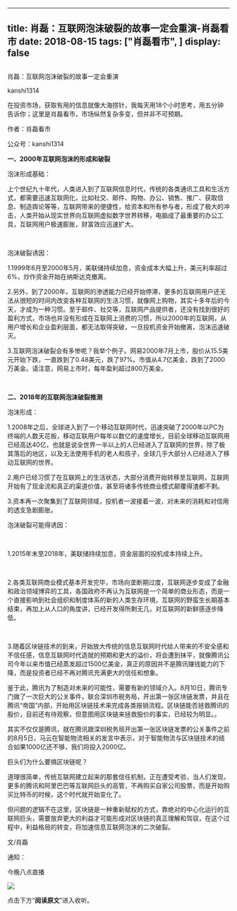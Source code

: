 
---
title:  肖磊：互联网泡沫破裂的故事一定会重演-肖磊看市
date: 2018-08-15
tags: ["肖磊看市", ]
display: false
---


## 



肖磊：互联网泡沫破裂的故事一定会重演




kanshi1314




在投资市场，获取有用的信息就像大海捞针，我每天用18个小时思考，用五分钟告诉你；这里是肖磊看市，市场纵然复杂多变，但并非不可预期。


作者：肖磊看市

公众号：kanshi1314



**一、2000年互联网泡沫的形成和破裂**



泡沫形成基础：



上个世纪九十年代，人类进入到了互联网信息时代，传统的各类通讯工具和生活方式，都需要迅速互联网化，比如社交、邮件、购物、办公、销售、推广、获取信息、制造舆论等等，互联网带来的便捷性，给资本和所有参与者，形成了极大的冲击，人类开始从现实世界向互联网虚拟数字世界转移，电脑成了最重要的办公工具，互联网用户极速膨胀，财富效应迅速扩大。

&nbsp;

泡沫破裂诱因：



1.1999年6月至2000年5月，美联储持续加息，资金成本大幅上升，美元利率超过6%，炒作资金开始在纳斯达克撤离。



2.另外，到了2000年，互联网的渗透能力已经开始停滞，更多的互联网用户还无法从很短的时间内改变各种互联网的生活习惯，就像网上购物，其实十多年后的今天，才成为一种习惯。至于邮件、社交等，互联网产品提供者，还没有找到很好的盈利方式，市场也并没有形成在互联网上消费的习惯，所以2000年的互联网，从用户增长和企业盈利层面，都无法取得突破，一旦投机资金开始撤离，泡沫迅速破灭。



3.互联网泡沫破裂会有多惨呢？我举个例子。网易2000年7月上市，股价从15.5美元开始下跌，一直跌到了0.48美元，跌了97%。市值从4.7亿美金，跌到了2000万美金。请注意，网易上市时，每年盈利超过800万美金。

&nbsp;

**二、2018年的互联网泡沫破裂推测**



泡沫形成：



1.2008年之后，全球进入到了一个移动互联网时代，迅速突破了2000年以PC为终端的人数天花板，移动互联用户每年以数亿的速度增长，目前全球移动互联网用已经高达40亿，也就是说全世界一半以上的人已经进入了互联网的世界，除了极其落后的地区，以及无法使用手机的老人和孩子，全球几乎大部分人已经进入了移动互联网的世界。



2.用户已经习惯了在互联网上的生活状态，大部分消费开始转移至互联网，互联网开始有了现金流和真正的渠道价值，甚至将诸多传统商业模式颠覆得渣都不剩。



3.资本再一次聚集到了互联网领域，投机者一波接着一波，对未来的消耗和对信用的透支急剧膨胀。



泡沫破裂可能得诱因：

&nbsp;

1.2015年末至2018年，美联储持续加息，资金层面的投机成本持续上升。

&nbsp;

2.各类互联网商业模式基本开发完毕，市场向垄断期过度，互联网逐步变成了金融和政治领域博弈的工具，各国政府不再认为互联网是一个简单的商业形态，而是一个直接影响到社会组织和制度体系的新的人类生存环境，互联网的野蛮生长期基本结束，再加上从人口的角度讲，已经开发得所剩无几，对互联网的新鲜感逐步降低。

&nbsp;

3.随着区块链技术的到来，开始放大传统的信息互联网时代给人带来的不安全感和不信任感，信息互联网时代造就的预期和更大的溢价，将会遭到抹平，就像腾讯公司今年以来市值已经蒸发超过1500亿美金，真正的原因并不是腾讯赚钱能力的下降，而是投资者已经不再对腾讯充满更大的信任和想象。



鉴于此，腾讯为了制造对未来的可能性，需要有新的领域介入。8月10日，腾讯专门做了一次巨大的公关事件，联合深圳市税务局，开出第一张区块链发票，并且在腾讯“帝国”内部，开始用区块链技术来完成各类报销流程。区块链能否拯救腾讯的股价，目前还有待观察，但意图用区块链来拯救股价的事实，已经较为明显。。



其实不仅仅是腾讯，就在腾讯跟深圳税务局开出第一张区块链发票的公关事件之前的8月5日，马云在智能物流相关的发言中表示，对于智能物流与区块链技术的结合如果1000亿还不够，我们将投入2000亿。



巨头们为什么要搞区块链呢？



道理很简单，传统互联网建立起来的那套信任机制，正在遭受考验，当人们发现，更多的腾讯和阿里巴巴等互联网巨头的高管，不再购买自家公司股票，而是开始购买比特币的时候，这个时代就开始变化了。



但问题的逻辑不在这里，区块链是一种重新赋权的方式，靠绝对的中心化运行的互联网巨头，需要放弃更大的利益才可能形成对区块链的真正理解和驾驭，在这个过程中，利益格局的转变，将加速信息互联网泡沫的二次破裂。



文/肖磊



通知：



今晚八点直播



<img class="" data-copyright="0" data-ratio="1.7786666666666666" data-s="300,640" src="https://mmbiz.qpic.cn/mmbiz_png/rIYcHn0KrPQkv1YJ7FON5QbJ2P2xLwfEDmIXicSKcOJtpS5vjsEzyPtl72Xbfx1rropgOhecVsCygyzWqyPghpw/640?wx_fmt=png" data-type="png" data-w="750" style=""/>



点击下方“**阅读原文**”进入收听。








